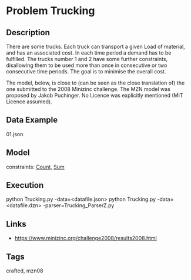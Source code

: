 # Problem Trucking
## Description
There are some trucks.
Each truck can transport a given Load of material, and has an associated cost.
In each time period a demand has to be fulfilled.
The trucks number 1 and 2 have some further constraints, disallowing them to be used more than once
in consecutive or two consecutive time periods.
The goal is to minimise the overall cost.

The model, below, is close to (can be seen as the close translation of) the one submitted to the 2008 Minizinc challenge.
The MZN model was proposed by Jakob Puchinger.
No Licence was explicitly mentioned (MIT Licence assumed).

## Data Example
  01.json

## Model
  constraints: [Count](http://pycsp.org/documentation/constraints/Count), [Sum](http://pycsp.org/documentation/constraints/Sum)

## Execution
  python Trucking.py -data=<datafile.json>
  python Trucking.py -data=<datafile.dzn> -parser=Trucking_ParserZ.py

## Links
  - https://www.minizinc.org/challenge2008/results2008.html

## Tags
  crafted, mzn08

